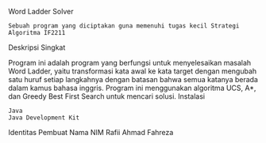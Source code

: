 Word Ladder Solver

    Sebuah program yang diciptakan guna memenuhi tugas kecil Strategi Algoritma IF2211

Deskripsi Singkat

Program ini adalah program yang berfungsi untuk menyelesaikan masalah Word Ladder, yaitu transformasi kata awal ke kata target dengan mengubah satu huruf setiap langkahnya dengan batasan bahwa semua katanya berada dalam kamus bahasa inggris. Program ini menggunakan algoritma UCS, A*, dan Greedy Best First Search untuk mencari solusi.
Instalasi

    Java
    Java Development Kit

Identitas Pembuat
Nama NIM
Rafii Ahmad Fahreza

